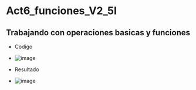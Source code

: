 # Act6_funciones_V2_5I

## Trabajando con operaciones basicas y funciones

- Codigo
- ![image](https://github.com/user-attachments/assets/eeb58bd8-2d99-498d-90e4-9a7d17be7f87)

- Resultado
- ![image](https://github.com/user-attachments/assets/4b2218f2-f8ef-46f1-a584-d199b06bebc3)
